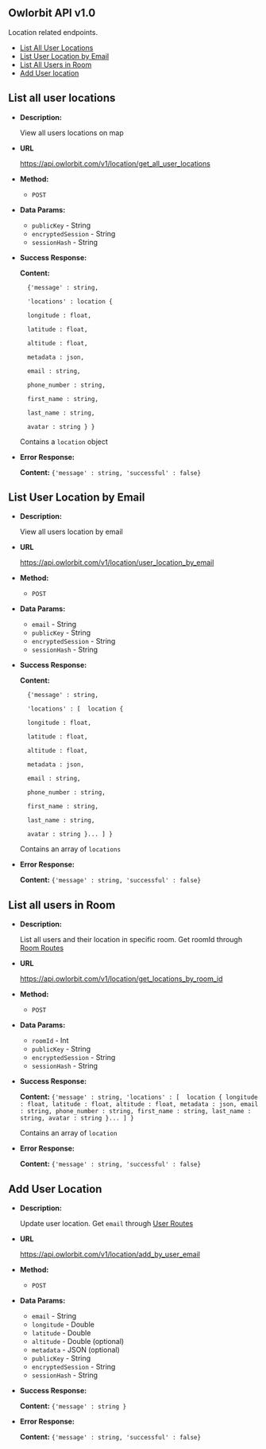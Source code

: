 **Owlorbit API v1.0**
----

Location related endpoints.


- [List All User Locations](#list-all-user-locations)
- [List User Location by Email](#list-user-location-by-email)
- [List All Users in Room](#list-all-users-in-room)
- [Add User location](#add-user-location)


## List all user locations

* **Description:**
  
  View all users locations on map

* **URL**

  <https://api.owlorbit.com/v1/location/get_all_user_locations>

* **Method:**

  * `POST`
  
* **Data Params:**

  * `publicKey` - String <br/>
  * `encryptedSession` - String <br/>
  * `sessionHash` - String


* **Success Response:**
    
    **Content:** 

        {'message' : string, 

        'locations' : location { 

        longitude : float,

        latitude : float,

        altitude : float,

        metadata : json,

        email : string, 

        phone_number : string, 

        first_name : string,

        last_name : string,

        avatar : string } }

  Contains a `location` object    
 
* **Error Response:**

    **Content:** `{'message' : string, 'successful' : false}`    


## List User Location by Email

* **Description:**
  
  View all users location by email

* **URL**

  <https://api.owlorbit.com/v1/location/user_location_by_email>

* **Method:**

  * `POST`
  
* **Data Params:**

  * `email` - String <br/>
  * `publicKey` - String <br/>
  * `encryptedSession` - String <br/>
  * `sessionHash` - String


* **Success Response:**
    
    **Content:** 

        {'message' : string, 

        'locations' : [  location { 

        longitude : float,

        latitude : float,

        altitude : float,

        metadata : json,

        email : string, 

        phone_number : string, 

        first_name : string,

        last_name : string,

        avatar : string }... ] }

  Contains an array of `locations`    
 
* **Error Response:**

    **Content:** `{'message' : string, 'successful' : false}`    


## List all users in Room

* **Description:**
  
  List all users and their location in specific room.  Get roomId through <a href="../Room/README.md#get-all-rooms-in-domain">Room Routes</a>

* **URL**

  <https://api.owlorbit.com/v1/location/get_locations_by_room_id>

* **Method:**

  * `POST`
  
* **Data Params:**

  * `roomId` - Int <br/>
  * `publicKey` - String <br/>
  * `encryptedSession` - String <br/>
  * `sessionHash` - String



* **Success Response:**

   **Content:** `{'message' : string,
        'locations' : [  location { longitude : float, latitude : float, altitude : float, metadata : json, email : string, phone_number : string, first_name : string, last_name : string, avatar : string }... ] }`

  Contains an array of `location`

 
* **Error Response:**

    **Content:** `{'message' : string,
        'successful' : false}`    


## Add User Location

* **Description:**
  
  Update user location.  Get `email` through <a href="../Users/README.md#list-all-users-in-domain">User Routes</a>

* **URL**

  <https://api.owlorbit.com/v1/location/add_by_user_email>

* **Method:**

  * `POST`

* **Data Params:**

  * `email` - String <br/>
  * `longitude` - Double <br/>
  * `latitude` - Double <br/>
  * `altitude` - Double (optional) <br/>
  * `metadata` - JSON (optional) <br/>
  * `publicKey` - String <br/>
  * `encryptedSession` - String <br/>
  * `sessionHash` - String



* **Success Response:**

   **Content:** `{'message' : string }`
  
 
* **Error Response:**

    **Content:** `{'message' : string,
        'successful' : false}`    
